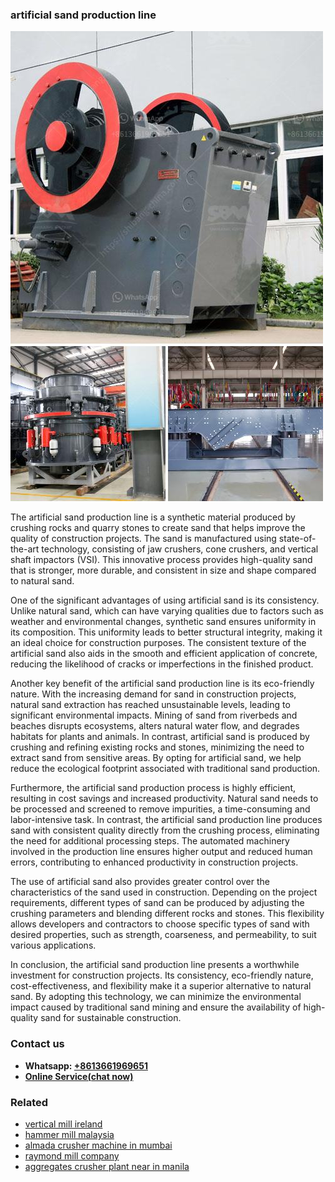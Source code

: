 <h3>artificial sand production line</h3><img src='1708309116.jpg' alt=''><p>The artificial sand production line is a synthetic material produced by crushing rocks and quarry stones to create sand that helps improve the quality of construction projects. The sand is manufactured using state-of-the-art technology, consisting of jaw crushers, cone crushers, and vertical shaft impactors (VSI). This innovative process provides high-quality sand that is stronger, more durable, and consistent in size and shape compared to natural sand.</p><p>One of the significant advantages of using artificial sand is its consistency. Unlike natural sand, which can have varying qualities due to factors such as weather and environmental changes, synthetic sand ensures uniformity in its composition. This uniformity leads to better structural integrity, making it an ideal choice for construction purposes. The consistent texture of the artificial sand also aids in the smooth and efficient application of concrete, reducing the likelihood of cracks or imperfections in the finished product.</p><p>Another key benefit of the artificial sand production line is its eco-friendly nature. With the increasing demand for sand in construction projects, natural sand extraction has reached unsustainable levels, leading to significant environmental impacts. Mining of sand from riverbeds and beaches disrupts ecosystems, alters natural water flow, and degrades habitats for plants and animals. In contrast, artificial sand is produced by crushing and refining existing rocks and stones, minimizing the need to extract sand from sensitive areas. By opting for artificial sand, we help reduce the ecological footprint associated with traditional sand production.</p><p>Furthermore, the artificial sand production process is highly efficient, resulting in cost savings and increased productivity. Natural sand needs to be processed and screened to remove impurities, a time-consuming and labor-intensive task. In contrast, the artificial sand production line produces sand with consistent quality directly from the crushing process, eliminating the need for additional processing steps. The automated machinery involved in the production line ensures higher output and reduced human errors, contributing to enhanced productivity in construction projects.</p><p>The use of artificial sand also provides greater control over the characteristics of the sand used in construction. Depending on the project requirements, different types of sand can be produced by adjusting the crushing parameters and blending different rocks and stones. This flexibility allows developers and contractors to choose specific types of sand with desired properties, such as strength, coarseness, and permeability, to suit various applications.</p><p>In conclusion, the artificial sand production line presents a worthwhile investment for construction projects. Its consistency, eco-friendly nature, cost-effectiveness, and flexibility make it a superior alternative to natural sand. By adopting this technology, we can minimize the environmental impact caused by traditional sand mining and ensure the availability of high-quality sand for sustainable construction.</p><h3>Contact us</h3><ul><li><strong>Whatsapp:&nbsp;<a href="https://wa.me/8613661969651">+8613661969651</a></strong></li><li><a href="https://swt.shibang-china.com/?git&amp;zhl&amp;artificial sand production line"><strong>Online Service(chat now)</strong></a></li></ul><h3>Related</h3><ul><li><a href='vertical mill ireland.md'>vertical mill ireland</a></li><li><a href='hammer mill malaysia.md'>hammer mill malaysia</a></li><li><a href='almada crusher machine in mumbai.md'>almada crusher machine in mumbai</a></li><li><a href='raymond mill company.md'>raymond mill company</a></li><li><a href='aggregates crusher plant near in manila.md'>aggregates crusher plant near in manila</a></li></ul>